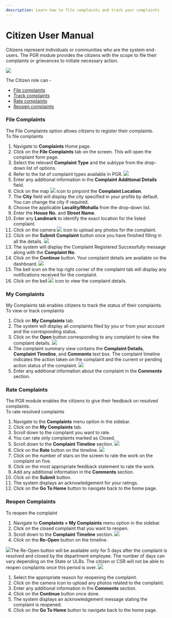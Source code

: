 ```yaml
---
description: Learn how to file complaints and track your complaints
---
```


# Citizen User Manual

Citizens represent individuals or communities who are the system end-users. The PGR module provides the citizens with the scope to file their complaints or grievances to initiate necessary action.

![](https://docs.google.com/drawings/u/0/d/sh9pHnY8TbVwce4nP-X_Sdg/image?w=425&h=214&rev=112&ac=1&parent=1pR9OLsrbm5UDtHSuq-Iv2BM78gUTwagbwGpCMGdeqrg)

The Citizen role can -

* [File complaints](https://app.gitbook.com/@egov-digit/s/external/understand-digit/product-user-guides/public-grievance/citizen-guide#file-complaints)
* [Track complaints](https://app.gitbook.com/@egov-digit/s/external/understand-digit/product-user-guides/public-grievance/citizen-guide#my-complaints)
* [Rate complaints](https://app.gitbook.com/@egov-digit/s/external/understand-digit/product-user-guides/public-grievance/citizen-guide#rate-complaints)
* [Reopen complaints](https://app.gitbook.com/@egov-digit/s/external/understand-digit/product-user-guides/public-grievance/citizen-guide#reopen-complaints)

### File Complaints

The File Complaints option allows citizens to register their complaints.   
To file complaints

1. Navigate to **Complaints** Home page. 
2. Click on the **File Complaints** tab on the screen. This will open the complaint form page.
3. Select the relevant **Complaint Type** and the subtype from the drop-down list of options. 
4. Refer to the list of complaint types available in PGR. ![](../../../.gitbook/assets/pgr-complaint1.png) 
5. Enter any additional information in the **Complaint Additional Details** field.
6. Click on the map ![](https://lh6.googleusercontent.com/Tb0JpM-oURDy9qhH7F4LITbbrFVqAB8aWv69et5RaDEyzN4wLKA0KBGBGtcWXyn8xhwR9K0tf_9w3SKPhMu3_3go2w_KG3axcTko-OlvM7_ndMyKxnF2NNvnvXMnOjNjrNlEFm0_)  icon to pinpoint the **Complaint Location**.
7. The **City** field will display the city specified in your profile by default. You can change the city if required.
8. Choose the applicable **Locality/Mohalla** from the drop-down list.
9. Enter the **House No.** and **Street Name**.
10. Enter any **Landmark** to identify the exact location for the listed complaint. 
11. Click on the camera ![](https://lh5.googleusercontent.com/i3Z0ifdkN7rCTzGL4tuRylboF_6NII2XsA39nq8rjyODj70xnI6E8AacqgJ1yoOazCnti1BJzTXXOybYcGgXpEyiTsugTgx6s078mjLIXoneJ5P7MCMysdMhYDHHazmMcnN92-Qn)  icon to upload any photos for the complaint.
12. Click on the **Submit Complaint** button once you have finished filling in all the details. ![](../../../.gitbook/assets/pgr-complaint2.png) 
13. The system will display the Complaint Registered Successfully message along with the **Complaint No**.
14. Click on the **Continue** button. Your complaint details are available on the dashboard. ![](../../../.gitbook/assets/pgr-complaint3.png) 
15. The bell icon on the top right corner of the complaint tab will display any notifications received for the complaint.
16. Click on the bell ![](https://lh5.googleusercontent.com/vODtR2YU20TBPUG_0UJRjeh9gtAX7LKHP-dYrLbGuvz1d9VF2ZFcVoVvYKqjCxrP_TFcT0s4BhlSa1at8AvAjnH8Y0ez2L8ZKuVnH6VdaUNCqpk91VPxM0vYbexdz7jxk9g5rSSB) icon to view the complaint details.

### My Complaints

My Complaints tab enables citizens to track the status of their complaints.   
To view or track complaints

1. Click on **My Complaints** tab.
2. The system will display all complaints filed by you or from your account and the corresponding status.
3. Click on the **Open** button corresponding to any complaint to view the complaint details. ![](../../../.gitbook/assets/pgr-complaint4.png) 
4. The complaint summary view contains the **Complaint Details**, **Complaint Timeline**, and **Comments** text box. The complaint timeline indicates the action taken on the complaint and the current or pending action status of the complaint. ![](../../../.gitbook/assets/pgr-complaint5.png) 
5. Enter any additional information about the complaint in the **Comments** section.

### Rate Complaints

The PGR module enables the citizens to give their feedback on resolved complaints.   
To rate resolved complaints

1. Navigate to the **Complaints** menu option in the sidebar.
2. Click on the **My Complaints** tab.
3. Scroll down to the complaint you want to rate. 
4. You can rate only complaints marked as Closed.
5. Scroll down to the **Complaint Timeline** section. ![](../../../.gitbook/assets/pgr-complaint6.png) 
6. Click on the **Rate** button on the timeline. ![](../../../.gitbook/assets/pgr-complaint7.png) 
7. Click on the number of stars on the screen to rate the work on the complaint on five.
8. Click on the most appropriate feedback statement to rate the work.
9. Add any additional information in the **Comments** section.
10. Click on the **Submit** button.
11. The system displays an acknowledgement for your ratings.
12. Click on the **Go To Home** button to navigate back to the home page.

### Reopen Complaints

To reopen the complaint

1. Navigate to **Complaints &gt; My Complaints** menu option in the sidebar.
2. Click on the closed complaint that you want to reopen.
3. Scroll down to the **Complaint Timeline** section. ![](../../../.gitbook/assets/pgr-complaint8.png) 
4. Click on the **Re-Open** button on the timeline.

![](https://lh3.googleusercontent.com/K8DjKt00FSoGT-MOFHp4TAbhPOasficXgB7Qzl7U-GleSYbHzM4a0JwNgxu1Jw0rk7rAQC_PMftcV0O_s6krZs7VTQAe2LdbaPb2ftt_uSwDYz9x8xu6uy2CbYplB1LqJ1e0RoIn)The Re-Open button will be available only for 5 days after the complaint is resolved and closed by the department employee. The number of days can vary depending on the State or ULBs. The citizen or CSR will not be able to reopen complaints once this period is over. ![](../../../.gitbook/assets/pgr-complaint9.png) 



1. Select the appropriate reason for reopening the complaint.
2. Click on the camera icon to upload any photos related to the complaint.
3. Enter any additional information in the **Comments** section.
4. Click on the **Continue** button once done.
5. The system displays an acknowledgement message stating the complaint is reopened.
6. Click on the **Go To Home** button to navigate back to the home page.

